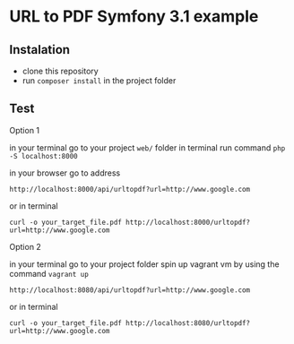 URL to PDF Symfony 3.1 example
==================

Instalation
-------------

- clone this repository 
- run `composer install` in the project folder


Test
----
Option 1 

in your terminal go to your project `web/` folder
in terminal run command `php -S localhost:8000` 

in your browser go to address

`http://localhost:8000/api/urltopdf?url=http://www.google.com`

or in terminal

`curl -o your_target_file.pdf http://localhost:8000/urltopdf?url=http://www.google.com`

Option 2

in your terminal go to your project folder
spin up vagrant vm by using the command `vagrant up` 

`http://localhost:8080/api/urltopdf?url=http://www.google.com`

or in terminal

`curl -o your_target_file.pdf http://localhost:8080/urltopdf?url=http://www.google.com`
